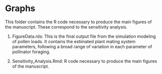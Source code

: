 # Graphs

This folder contains the R code necessary to produce the main figures of the manuscript. These correspond to the sensitivity analysis.

1. FigureData.rds: This is the final output file from the simulation modeling of pollen loads. It contains the estimated plant mating system parameters, following a broad range of variation in each parameter of pollinator foraging.

2. Sensitivity_Analysis.Rmd: R code necessary to produce the main figures of the manuscript.

